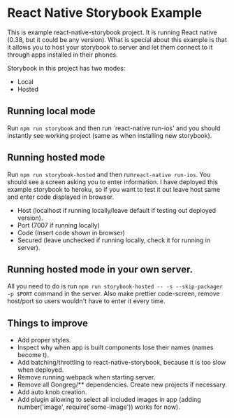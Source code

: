 # React Native Storybook Example

This is example react-native-storybook project. It is running React native (0.38, but it could be any version). 
What is special about this example is that it allows you to host your storybook to server and let them connect
to it through apps installed in their phones.

Storybook in this project has two modes:
* Local
* Hosted

## Running local mode

Run `npm run storybook` and then run `react-native run-ios' and you should instantly see working project (same as when installing new storybook).
 
 ## Running hosted mode
 
 Run `npm run storybook-hosted` and then run`react-native run-ios`. You should see a screen asking you to enter information.
 I have deployed this example storybook to heroku, so if you want to test it out leave host same and enter code displayed in browser.
 
 * Host (localhost if running locally/leave default if testing out deployed version).
 * Port (7007 if running locally)
 * Code (Insert code shown in browser)
 * Secured (leave unchecked if running locally, check it for running in server).

## Running hosted mode in your own server.
All you need to do is run `npm run storybook-hosted -- -s --skip-packager -p $PORT` command in the server.
Also make prettier code-screen, remove host/port so users wouldn't have to enter it every time.


## Things to improve

* Add proper styles.
* Inspect why when app is built components lose their names (names become t).
* Add batching/throttling to react-native-storybook, because it is too slow when deployed.
* Remove running webpack when starting server.
* Remove all Gongreg/** dependencies. Create new projects if necessary.
* Add auto knob creation.
* Add plugin allowing to select all included images in app (adding number('image', require('some-image')) works for now).
